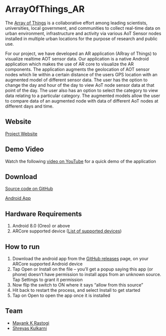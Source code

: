 # ArrayOfThings_AR
The [Array of Things](https://arrayofthings.github.io/) is a collaborative effort among leading scientists, universities, local government, and communities to collect real-time data on urban environment, infrastructure and activity via various AoT Sensor nodes installed in multiple urban locations for the purpose of research and public use.

For our project, we have developed an AR application (ARray of Things) to visualize realtime AOT sensor data. Our application is a native Android application which makes the use of AR core to visualize the AR components. The application augments the geolocation of AOT sensor nodes which lie within a certain distance of the users GPS location with an augmented model of different sensor data. The user has the option to change the day and hour of the day to view AoT node sensor data at that point of the day. The user also has an option to select the category to view data relating to a particular category. The augmented models allow the user to compare data of an augmented node with data of different AoT nodes at different days and time.

## Website
[Project Website](https://mrasto3.people.uic.edu/cs491/projects/03) 

## Demo Video

Watch the following [video on YouTube](https://www.youtube.com/watch?v=fyFutnCHksQ) for a quick demo of the application


## Download

[Source code on GitHub](https://github.com/shreyas111/ArrayOfThings_AR)

[Android App](https://github.com/shreyas111/ArrayOfThings_AR/releases)


## Hardware Requirements

1. Android 8.0 (Oreo) or above
2. ARCore supported device ([List of supported devices](https://developers.google.com/ar/discover/supported-devices))

## How to run

1. Download the android app from the [GitHub releases](https://github.com/shreyas111/ArrayOfThings_AR/releases) page, on your ARCore supported Android device
2. Tap Open or Install on the file &ndash; you’ll get a popup saying this app (or phone) doesn’t have permission to install apps from an unknown source. Tap Settings to grant it permission
3. Now flip the switch to ON where it says “allow from this source”
4. Hit back to restart the process, and select Install to get started
5. Tap on Open to open the app once it is installed


## Team

- [Mayank K Rastogi](https://mrasto3.people.uic.edu) 
- [Shreyas Kulkarni](https://skulka26.people.uic.edu/AboutMe.html)


